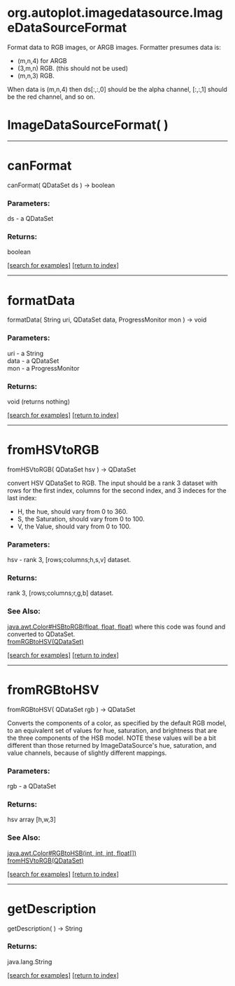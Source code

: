 # org.autoplot.imagedatasource.ImageDataSourceFormat

Format data to RGB images, or ARGB images.
 Formatter presumes data is:<ul>
 <li>(m,n,4) for ARGB 
 <li>(3,m,n) RGB. (this should not be used)
 <li>(m,n,3) RGB.
 </ul>
 When data is (m,n,4) then ds[:,:,0] should be the alpha channel,
 [:,:,1] should be the red channel, and so on.

# ImageDataSourceFormat( )


***
<a name="canFormat"></a>
# canFormat
canFormat( QDataSet ds ) &rarr; boolean



### Parameters:
ds - a QDataSet

### Returns:
boolean


<a href="https://github.com/autoplot/dev/search?q=canFormat&unscoped_q=canFormat">[search for examples]</a>
<a href="https://github.com/autoplot/documentation/blob/master/javadoc/index-all.md">[return to index]</a>

***
<a name="formatData"></a>
# formatData
formatData( String uri, QDataSet data, ProgressMonitor mon ) &rarr; void



### Parameters:
uri - a String
<br>data - a QDataSet
<br>mon - a ProgressMonitor

### Returns:
void (returns nothing)


<a href="https://github.com/autoplot/dev/search?q=formatData&unscoped_q=formatData">[search for examples]</a>
<a href="https://github.com/autoplot/documentation/blob/master/javadoc/index-all.md">[return to index]</a>

***
<a name="fromHSVtoRGB"></a>
# fromHSVtoRGB
fromHSVtoRGB( QDataSet hsv ) &rarr; QDataSet

convert HSV QDataSet to RGB.  The input should be a rank 3 dataset
 with rows for the first index, columns for the second index, and 
 3 indeces for the last index:<ul>
 <li>H, the hue, should vary from 0 to 360.
 <li>S, the Saturation, should vary from 0 to 100.
 <li>V, the Value, should vary from 0 to 100.
 </ul>

### Parameters:
hsv - rank 3, [rows;columns;h,s,v] dataset.

### Returns:
rank 3, [rows;columns;r,g,b] dataset.
### See Also:
<a href='https://git.uiowa.edu/jbf/autoplot/-/blob/master/doc/java/awt/Color.md#HSBtoRGB'>java.awt.Color#HSBtoRGB(float, float, float)</a> where this code was found and converted to QDataSet.<br>
<a href='#fromRGBtoHSV'>fromRGBtoHSV(QDataSet)</a> <br>

<a href="https://github.com/autoplot/dev/search?q=fromHSVtoRGB&unscoped_q=fromHSVtoRGB">[search for examples]</a>
<a href="https://github.com/autoplot/documentation/blob/master/javadoc/index-all.md">[return to index]</a>

***
<a name="fromRGBtoHSV"></a>
# fromRGBtoHSV
fromRGBtoHSV( QDataSet rgb ) &rarr; QDataSet

Converts the components of a color, as specified by the default RGB
 model, to an equivalent set of values for hue, saturation, and
 brightness that are the three components of the HSB model.
 NOTE these values will be a bit different than those returned by 
 ImageDataSource's hue, saturation, and value channels, because of slightly
 different mappings.

### Parameters:
rgb - a QDataSet

### Returns:
hsv array [h,w,3]
### See Also:
<a href='https://git.uiowa.edu/jbf/autoplot/-/blob/master/doc/java/awt/Color.md#RGBtoHSB'>java.awt.Color#RGBtoHSB(int, int, int, float[])</a> <br>
<a href='#fromHSVtoRGB'>fromHSVtoRGB(QDataSet)</a> <br>

<a href="https://github.com/autoplot/dev/search?q=fromRGBtoHSV&unscoped_q=fromRGBtoHSV">[search for examples]</a>
<a href="https://github.com/autoplot/documentation/blob/master/javadoc/index-all.md">[return to index]</a>

***
<a name="getDescription"></a>
# getDescription
getDescription(  ) &rarr; String



### Returns:
java.lang.String


<a href="https://github.com/autoplot/dev/search?q=getDescription&unscoped_q=getDescription">[search for examples]</a>
<a href="https://github.com/autoplot/documentation/blob/master/javadoc/index-all.md">[return to index]</a>

